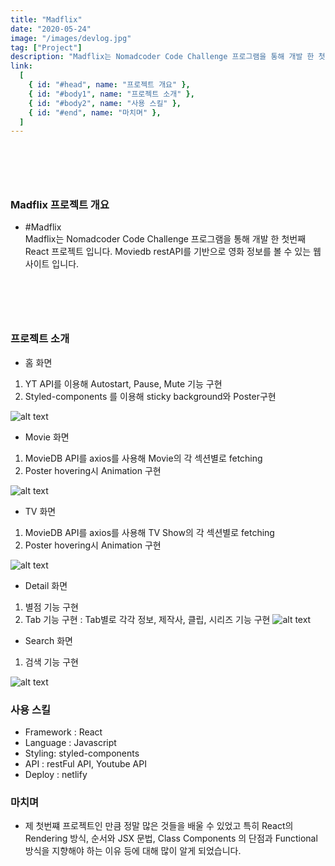 ```yaml
---
title: "Madflix"
date: "2020-05-24"
image: "/images/devlog.jpg"
tag: ["Project"]
description: "Madflix는 Nomadcoder Code Challenge 프로그램을 통해 개발 한 첫번째 React 프로젝트 입니다. Moviedb restAPI를 기반으로 영화 정보를 볼 수 있는 웹 사이트 입니다."
link:
  [
    { id: "#head", name: "프로젝트 개요" },
    { id: "#body1", name: "프로젝트 소개" },
    { id: "#body2", name: "사용 스킬" },
    { id: "#end", name: "마치며" },
  ]
---
```


### <a name="head"></a>

<br/><br/><br/>

### Madflix 프로젝트 개요

- #Madflix  
  Madflix는 Nomadcoder Code Challenge 프로그램을 통해 개발 한 첫번째 React 프로젝트 입니다. Moviedb restAPI를 기반으로 영화 정보를 볼 수 있는 웹 사이트 입니다.

### <a name="body1"></a>

<br/><br/><br/>

### 프로젝트 소개

- 홈 화면

1. YT API를 이용해 Autostart, Pause, Mute 기능 구현
2. Styled-components 를 이용해 sticky background와 Poster구현

![alt text](/images/madflix.jpg "Title")

- Movie 화면

1. MovieDB API를 axios를 사용해 Movie의 각 섹션별로 fetching
2. Poster hovering시 Animation 구현

![alt text](/images/madflix_movies.jpg "Title")

- TV 화면

1. MovieDB API를 axios를 사용해 TV Show의 각 섹션별로 fetching
2. Poster hovering시 Animation 구현

![alt text](/images/madflix_tvs.jpg "Title")

- Detail 화면

1. 별점 기능 구현
2. Tab 기능 구현 : Tab별로 각각 정보, 제작사, 클립, 시리즈 기능 구현
   ![alt text](/images/madflix_detail.jpg "Title")

- Search 화면

1. 검색 기능 구현

![alt text](/images/madflix_search.jpg "Title")

### 사용 스킬

- Framework : React
- Language : Javascript
- Styling: styled-components
- API : restFul API, Youtube API
- Deploy : netlify

### 마치며

- 제 첫번쨰 프로젝트인 만큼 정말 많은 것들을 배울 수 있었고 특히 React의 Rendering 방식, 순서와 JSX 문법, Class Components 의 단점과 Functional 방식을 지향해야 하는 이유 등에 대해 많이 알게 되었습니다.
